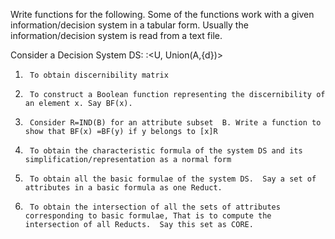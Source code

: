 Write functions for the following. Some of the functions work with a given information/decision system  in a tabular form. Usually the information/decision system is read from a text file.

Consider a Decision System DS: :<U, Union(A,{d})>

1.      To obtain discernibility matrix

2.      To construct a Boolean function representing the discernibility of an element x. Say BF(x).

3.      Consider R=IND(B) for an attribute subset  B. Write a function to show that BF(x) =BF(y) if y belongs to [x]R

4.      To obtain the characteristic formula of the system DS and its simplification/representation as a normal form

5.      To obtain all the basic formulae of the system DS.  Say a set of attributes in a basic formula as one Reduct.

6.      To obtain the intersection of all the sets of attributes corresponding to basic formulae, That is to compute the intersection of all Reducts.  Say this set as CORE.
